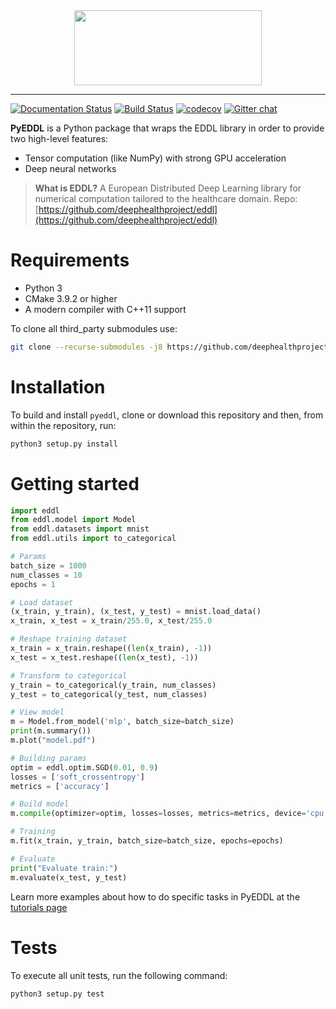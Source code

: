 <div align="center">
  <img src="https://raw.githubusercontent.com/salvacarrion/salvacarrion.github.io/master/assets/hot-linking/logo-pyeddl.png" height="120" width="300">
</div>

-----------------

[![Documentation Status](https://readthedocs.org/projects/pyeddl/badge/?version=latest)](https://pyeddl.readthedocs.io/en/latest/?badge=latest) 
[![Build Status](https://travis-ci.org/salvacarrion/pyeddl.svg?branch=master)](https://travis-ci.org/salvacarrion/pyeddl)
[![codecov](https://codecov.io/gh/salvacarrion/pyeddl/branch/master/graph/badge.svg)](https://codecov.io/gh/salvacarrion/pyeddl)
[![Gitter chat](https://badges.gitter.im/USER/pyeddl.png)](https://gitter.im/pyeddl "Gitter chat")

**PyEDDL** is a Python package that wraps the EDDL library in order to provide two high-level features:
- Tensor computation (like NumPy) with strong GPU acceleration
- Deep neural networks

> **What is EDDL?** A European Distributed Deep Learning library for numerical computation tailored to the healthcare domain.
> Repo: [https://github.com/deephealthproject/eddl](https://github.com/deephealthproject/eddl)

# Requirements

- Python 3
- CMake 3.9.2 or higher
- A modern compiler with C++11 support

To clone all third_party submodules use:

```bash
git clone --recurse-submodules -j8 https://github.com/deephealthproject/pyeddl.git
```
 

# Installation

To build and install `pyeddl`, clone or download this repository and then, from within the repository, run:

```bash
python3 setup.py install
```


# Getting started

```python
import eddl
from eddl.model import Model
from eddl.datasets import mnist
from eddl.utils import to_categorical

# Params
batch_size = 1000
num_classes = 10
epochs = 1

# Load dataset
(x_train, y_train), (x_test, y_test) = mnist.load_data()
x_train, x_test = x_train/255.0, x_test/255.0

# Reshape training dataset
x_train = x_train.reshape((len(x_train), -1))
x_test = x_test.reshape((len(x_test), -1))

# Transform to categorical
y_train = to_categorical(y_train, num_classes)
y_test = to_categorical(y_test, num_classes)

# View model
m = Model.from_model('mlp', batch_size=batch_size)
print(m.summary())
m.plot("model.pdf")

# Building params
optim = eddl.optim.SGD(0.01, 0.9)
losses = ['soft_crossentropy']
metrics = ['accuracy']

# Build model
m.compile(optimizer=optim, losses=losses, metrics=metrics, device='cpu', workers=4)

# Training
m.fit(x_train, y_train, batch_size=batch_size, epochs=epochs)

# Evaluate
print("Evaluate train:")
m.evaluate(x_test, y_test)
```

Learn more examples about how to do specific tasks in PyEDDL at the [tutorials page](https://pyeddl.readthedocs.io/en/latest/user/tutorial.html)


# Tests

To execute all unit tests, run the following command:

```bash
python3 setup.py test
```
